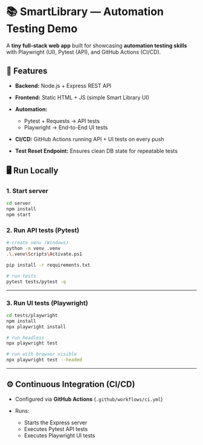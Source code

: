 # 📚 SmartLibrary — Automation Testing Demo

A **tiny full-stack web app** built for showcasing **automation testing skills** with
Playwright (UI), Pytest (API), and GitHub Actions (CI/CD).

## 🚀 Features

* **Backend:** Node.js + Express REST API
* **Frontend:** Static HTML + JS (simple Smart Library UI)
* **Automation:**

  * Pytest + Requests → API tests
  * Playwright → End-to-End UI tests
* **CI/CD:** GitHub Actions running API + UI tests on every push
* **Test Reset Endpoint:** Ensures clean DB state for repeatable tests

## 🖥️ Run Locally

### 1. Start server

```bash
cd server
npm install
npm start
```

### 2. Run API tests (Pytest)

```bash
# create venv (Windows)
python -m venv .venv
.\.venv\Scripts\Activate.ps1

pip install -r requirements.txt

# run tests
pytest tests/pytest -q
```

---

### 3. Run UI tests (Playwright)

```bash
cd tests/playwright
npm install
npx playwright install

# run headless
npx playwright test

# run with browser visible
npx playwright test --headed
```

---

## ⚙️ Continuous Integration (CI/CD)

* Configured via **GitHub Actions** (`.github/workflows/ci.yml`)
* Runs:

  * Starts the Express server
  * Executes Pytest API tests
  * Executes Playwright UI tests

